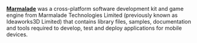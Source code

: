 [**Marmalade**](https://en.wikipedia.org/wiki/Marmalade_(software)) was a cross-platform software development kit and game engine from Marmalade Technologies Limited (previously known as Ideaworks3D Limited) that contains library files, samples, documentation and tools required to develop, test and deploy applications for mobile devices.